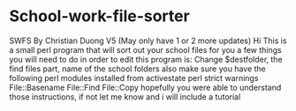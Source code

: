 # School-work-file-sorter
SWFS By Christian Duong V5 (May only have 1 or 2 more updates)
Hi
This is a small perl program that will sort out your school files for you
a few things you will need to do in order to edit this program is:
Change $destfolder, the find files part, name of the school folders 
also make sure you have the following perl modules installed from activestate perl
strict
warnings
File::Basename
File::Find
File::Copy
hopefully you were able to understand those instructions, if not let me know and i will include a tutorial 


